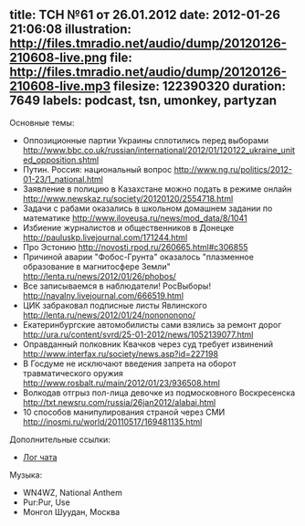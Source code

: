 title: ТСН №61 от 26.01.2012
date: 2012-01-26 21:06:08
illustration: http://files.tmradio.net/audio/dump/20120126-210608-live.png
file: http://files.tmradio.net/audio/dump/20120126-210608-live.mp3
filesize: 122390320
duration: 7649
labels: podcast, tsn, umonkey, partyzan
---
Основные темы:

- Оппозиционные партии Украины сплотились перед выборами
  http://www.bbc.co.uk/russian/international/2012/01/120122_ukraine_united_opposition.shtml
- Путин. Россия: национальный вопрос
  http://www.ng.ru/politics/2012-01-23/1_national.html
- Заявление в полицию в Казахстане можно подать в режиме онлайн
  http://www.newskaz.ru/society/20120120/2554718.html
- Задачи с рабами оказались в школьном домашнем задании по математике
  http://www.iloveusa.ru/news/mod_data/8/1041
- Избиение журналистов и общественников в Донецке
  http://pauluskp.livejournal.com/171244.html
- Про Эстонию
  http://novosti.rpod.ru/260665.html#c306855
- Причиной аварии "Фобос-Грунта" оказалось "плазменное образование в магнитосфере Земли"
  http://lenta.ru/news/2012/01/26/phobos/
- Все записываемся в наблюдатели! РосВыборы!
  http://navalny.livejournal.com/666519.html
- ЦИК забраковал подписные листы Явлинского
  http://lenta.ru/news/2012/01/24/nonononono/
- Екатеринбургские автомобилисты сами взялись за ремонт дорог
  http://ura.ru/content/svrd/25-01-2012/news/1052139077.html
- Оправданный полковник Квачков через суд требует извинений
  http://www.interfax.ru/society/news.asp?id=227198
- В Госдуме не исключают введения запрета на оборот травматического оружия
  http://www.rosbalt.ru/main/2012/01/23/936508.html
- Волкодав отгрыз пол-лица девочке из подмосковного Воскресенска
  http://txt.newsru.com/russia/26jan2012/alabai.html
- 10 способов манипулирования страной через СМИ
  http://inosmi.ru/world/20110517/169481135.html

Дополнительные ссылки:

- [Лог чата](http://files.tmradio.net/audio/dump/20120126-210608-live.log)

Музыка:

- WN4WZ, National Anthem
- Pur:Pur, Use
- Монгол Шуудан, Москва
